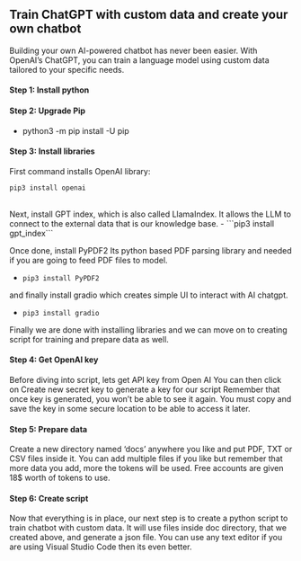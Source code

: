 ## Train ChatGPT with custom data and create your own chatbot </br>

Building your own AI-powered chatbot has never been easier. With OpenAI’s ChatGPT, you can train a language model using custom data tailored to your specific needs.

#### Step 1: Install python </br>

#### Step 2: Upgrade Pip </br>
- python3 -m pip install -U pip

#### Step 3: Install libraries </br>
First command installs OpenAI library: </br>
```
pip3 install openai 
``` 
</br>
Next, install GPT index, which is also called LlamaIndex. It allows the LLM to connect to the external data that is our knowledge base.
- ```pip3 install gpt_index``` </br>

Once done, install PyPDF2 Its python based PDF parsing library and needed if you are going to feed PDF files to model.
- ```pip3 install PyPDF2``` </br>

and finally install gradio which creates simple UI to interact with AI chatgpt.
- ```pip3 install gradio``` </br>

Finally we are done with installing libraries and we can move on to creating script for training and prepare data as well.

#### Step 4: Get OpenAI key </br>
Before diving into script, lets get API key from Open AI You can then click on Create new secret key to generate a key for our script
Remember that once key is generated, you won’t be able to see it again. You must copy and save the key in some secure location to be able to access it later.

#### Step 5: Prepare data </br>
Create a new directory named ‘docs’ anywhere you like and put PDF, TXT or CSV files inside it. You can add multiple files if you like but remember that more data you add, more the tokens will be used. Free accounts are given 18$ worth of tokens to use.

#### Step 6: Create script </br>
Now that everything is in place, our next step is to create a python script to train chatbot with custom data. It will use files inside doc directory, that we created above, and generate a json file.
You can use any text editor if you are using Visual Studio Code then its even better.